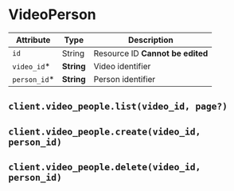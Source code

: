 # VideoPerson

| Attribute | Type | Description |
| --------- | ---- | ----------- |
| `id`          | String     | Resource ID **Cannot be edited** |
| `video_id`* | **String** | Video identifier |
| `person_id`* | **String** | Person identifier |

## `client.video_people.list(video_id, page?)`

## `client.video_people.create(video_id, person_id)`

## `client.video_people.delete(video_id, person_id)`
